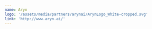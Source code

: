 ```yaml
---
name: Aryn
logo: '/assets/media/partners/arynai/ArynLogo_White-cropped.svg'
link: 'http://www.aryn.ai/'
---
```

